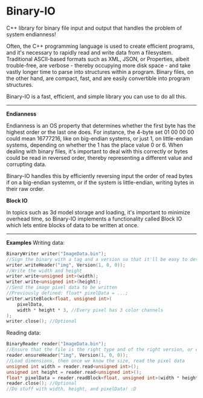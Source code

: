 # Binary-IO
C++ library for binary file input and output that handles the problem of system endianness!

Often, the C++ programming language is used to create efficient programs, and it's necessary to rapidly read and write data from a filesystem. Traditional ASCII-based formats such as XML, JSON, or Properties, albeit trouble-free, are verbose - thereby occupying more disk space - and take vastly longer time to parse into structures within a program. Binary files, on the other hand, are compact, fast, and are easily convertible into program structures.

Binary-IO is a fast, efficient, and simple library you can use to do all this.

---

**Endianness**

Endianness is an OS property that determines whether the first byte has the highest order or the last one does. For instance, the 4-byte set 01 00 00 00 could mean 16777216, like on big-endian systems, or just 1, on little-endian systems, depending on whether the 1 has the place value 0 or 6. When dealing with binary files, it's important to deal with this correctly or bytes could be read in reversed order, thereby representing a different value and corrupting data.

Binary-IO handles this by efficiently reversing input the order of read bytes if on a big-endian systemm, or if the system is little-endian, writing bytes in their raw order.

**Block IO**

In topics such as 3d model storage and loading, it's important to minimize overhead time, so Binary-IO implements a functionality called Block IO which lets entire blocks of data to be written at once.

---

**Examples**
Writing data:
```cpp
BinaryWriter writer("ImageData.bin");
//Sign the binary with a tag and a version so that it'll be easy to detect if we're reading an old version
writer.writeHeader("img", Version(1, 0, 0));
//Write the width and height
writer.write<unsigned int>(width);
writer.write<unsigned int>(height);
//Send the image pixel data to be written
//Previously defined: float* pixelData = ...;
writer.writeBlock<float, unsigned int>(
	pixelData,
	width * height * 3, //Every pixel has 3 color channels
);
writer.close(); //Optional
```
Reading data:
```cpp
BinaryReader reader("ImageData.bin");
//Ensure that the file is the right type and of the right version, or else discard it
reader.ensureHeader("img", Version(1, 0, 0));
//Load dimensions, then once we know the size, read the pixel data
unsigned int width = reader.read<unsigned int>();
unsigned int height = reader.read<unsigned int>();
float* pixelData = reader.readBlock<float, unsigned int>(width * height * 3);
reader.close(); //Optional
//Do stuff with width, height, and pixelData! :D
```
